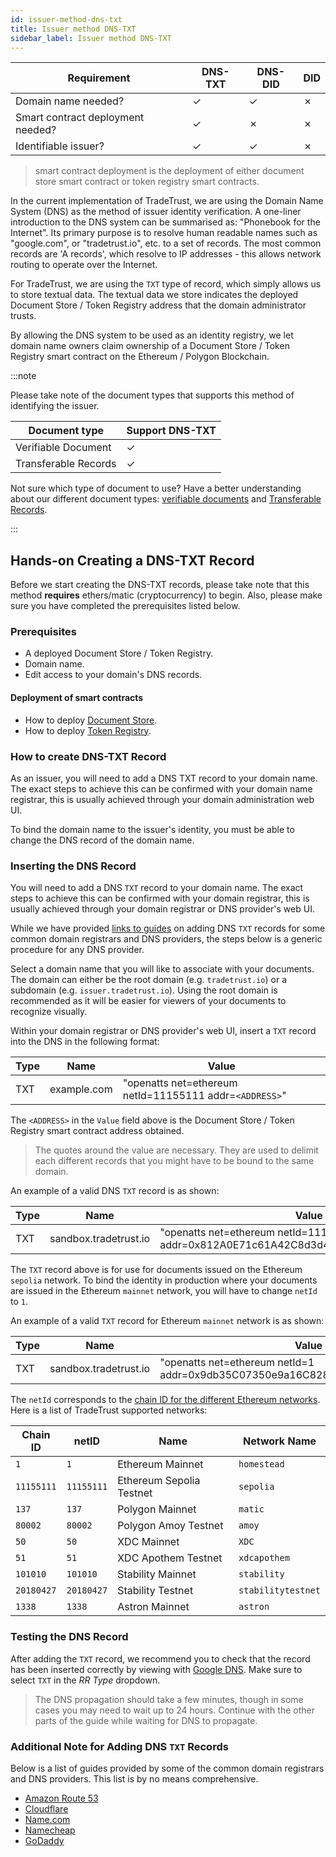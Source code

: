 ```yaml
---
id: issuer-method-dns-txt
title: Issuer method DNS-TXT
sidebar_label: Issuer method DNS-TXT
---
```


| Requirement                       | DNS-TXT | DNS-DID | DID     |
| --------------------------------- | ------- | ------- | ------- |
| Domain name needed?               | &check; | &check; | &cross; |
| Smart contract deployment needed? | &check; | &cross; | &cross; |
| Identifiable issuer?              | &check; | &check; | &cross; |

> smart contract deployment is the deployment of either document store smart contract or token registry smart contracts.

In the current implementation of TradeTrust, we are using the Domain Name System (DNS) as the method of issuer identity verification.
A one-liner introduction to the DNS system can be summarised as: "Phonebook for the Internet". Its primary purpose is to resolve human readable names such as "google.com", or "tradetrust.io", etc. to a set of records.
The most common records are 'A records', which resolve to IP addresses - this allows network routing to operate over the Internet.

For TradeTrust, we are using the `TXT` type of record, which simply allows us to store textual data. The textual data we store indicates the deployed Document Store / Token Registry address that the domain administrator trusts.

By allowing the DNS system to be used as an identity registry, we let domain name owners claim ownership of a Document Store / Token Registry smart contract on the Ethereum / Polygon Blockchain.

:::note

Please take note of the document types that supports this method of identifying the issuer.

| Document type        | Support DNS-TXT |
| -------------------- | --------------- |
| Verifiable Document  | &check;         |
| Transferable Records | &check;         |

Not sure which type of document to use?
Have a better understanding about our different document types: [verifiable documents](/docs/topics/introduction/verifiable-documents/overview) and [Transferable Records](/docs/topics/introduction/transferable-records/overview).

:::

## Hands-on Creating a DNS-TXT Record

Before we start creating the DNS-TXT records, please take note that this method **requires** ethers/matic (cryptocurrency) to begin.
Also, please make sure you have completed the prerequisites listed below.

### Prerequisites

- A deployed Document Store / Token Registry.
- Domain name.
- Edit access to your domain's DNS records.

#### Deployment of smart contracts

- How to deploy [Document Store](/docs/tutorial/verifiable-documents/advanced/document-store/deploying-document-store/document-store-cli).
- How to deploy [Token Registry](/docs/tutorial/transferable-records/token-registry/token-registry-cli).

### How to create DNS-TXT Record

As an issuer, you will need to add a DNS TXT record to your domain name. The exact steps to achieve this can be confirmed with your domain name registrar, this is usually achieved through your domain administration web UI.

To bind the domain name to the issuer's identity, you must be able to change the DNS record of the domain name.

### Inserting the DNS Record

You will need to add a DNS `TXT` record to your domain name. The exact steps to achieve this can be confirmed with your domain registrar, this is usually achieved through your domain registrar or DNS provider's web UI.

While we have provided [links to guides](#additional-note-for-adding-dns-txt-records) on adding DNS `TXT` records for some common domain registrars and DNS providers, the steps below is a generic procedure for any DNS provider.

Select a domain name that you will like to associate with your documents. The domain can either be the root domain (e.g. `tradetrust.io`) or a subdomain (e.g. `issuer.tradetrust.io`). Using the root domain is recommended as it will be easier for viewers of your documents to recognize visually.

Within your domain registrar or DNS provider's web UI, insert a `TXT` record into the DNS in the following format:

| Type | Name        | Value                                                   |
| ---- | ----------- | ------------------------------------------------------- |
| TXT  | example.com | "openatts net=ethereum netId=11155111 addr=`<ADDRESS>`" |

The `<ADDRESS>` in the `Value` field above is the Document Store / Token Registry smart contract address obtained.

> The quotes around the value are necessary. They are used to delimit each different records that you might have to be bound to the same domain.

An example of a valid DNS `TXT` record is as shown:

| Type | Name                  | Value                                                                                  |
| ---- | --------------------- | -------------------------------------------------------------------------------------- |
| TXT  | sandbox.tradetrust.io | "openatts net=ethereum netId=11155111 addr=0x812A0E71c61A42C8d3d449BdfF51834f85686C73" |

The `TXT` record above is for use for documents issued on the Ethereum `sepolia` network. To bind the identity in production where your documents are issued in the Ethereum `mainnet` network, you will have to change `netId` to `1`.

An example of a valid `TXT` record for Ethereum `mainnet` network is as shown:

| Type | Name                  | Value                                                                           |
| ---- | --------------------- | ------------------------------------------------------------------------------- |
| TXT  | sandbox.tradetrust.io | "openatts net=ethereum netId=1 addr=0x9db35C07350e9a16C828dAda37fd9c2923c75812" |

The `netId` corresponds to the [chain ID for the different Ethereum networks](https://chainid.network/). Here is a list of TradeTrust supported networks:

| Chain ID   | netID      | Name                     | Network Name         |
| ---------- | ---------- | ------------------------ | -------------------- |
| `1`        | `1`        | Ethereum Mainnet         | `homestead`          |
| `11155111` | `11155111` | Ethereum Sepolia Testnet | `sepolia`            |
| `137`      | `137`      | Polygon Mainnet          | `matic`              |
| `80002`    | `80002`    | Polygon Amoy Testnet     | `amoy`               |
| `50`       | `50`       | XDC Mainnet              | `XDC`                |
| `51`       | `51`       | XDC Apothem Testnet      | `xdcapothem`         |
| `101010`   | `101010`   | Stability Mainnet        | `stability`          |
| `20180427` | `20180427` | Stability Testnet        | `stabilitytestnet`   |
| `1338`     | `1338`     | Astron Mainnet           | `astron`             |

### Testing the DNS Record

After adding the `TXT` record, we recommend you to check that the record has been inserted correctly by viewing with [Google DNS](https://dns.google.com/). Make sure to select `TXT` in the _RR Type_ dropdown.

> The DNS propagation should take a few minutes, though in some cases you may need to wait up to 24 hours. Continue with the other parts of the guide while waiting for DNS to propagate.

### Additional Note for Adding DNS `TXT` Records

Below is a list of guides provided by some of the common domain registrars and DNS providers. This list is by no means comprehensive.

- [Amazon Route 53](https://docs.aws.amazon.com/ses/latest/DeveloperGuide/dns-txt-records.html)
- [Cloudflare](https://support.cloudflare.com/hc/en-us/articles/360019093151-Managing-DNS-records-in-Cloudflare)
- [Name.com](https://www.name.com/support/articles/115004972547-Adding-a-TXT-Record)
- [Namecheap](https://www.namecheap.com/support/knowledgebase/article.aspx/317/2237/how-do-i-add-txtspfdkimdmarc-records-for-my-domain)
- [GoDaddy](https://sg.godaddy.com/help/add-a-txt-record-19232)
